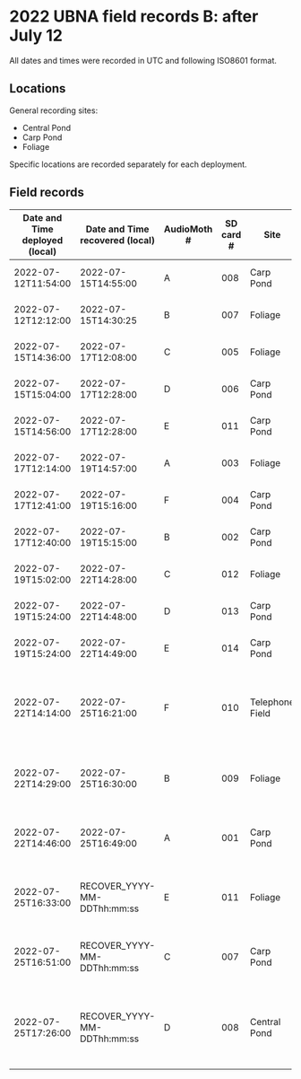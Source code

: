 # 2022 UBNA field records B: after July 12

All dates and times were recorded in UTC and following ISO8601 format.

## Locations

General recording sites:
- Central Pond
- Carp Pond
- Foliage

Specific locations are recorded separately for each deployment.


## Field records

Date and Time deployed (local) | Date and Time recovered (local) | AudioMoth # | SD card # | Site | Latitude | Longitude | Sampling rate (Hz) | Gain | Filter | Amplitude threshold | Battery start (V) | Battery end (V) | Deployer | Scribe | Uploader | Upload folder name | Notes
-----|-----|-----|-----|-----|-----|-----|-----|-----|-----|-----|-----|-----|-----|-----|-----|-----|-----
2022-07-12T11:54:00 | 2022-07-15T14:55:00 | A | 008 | Carp Pond | 47° 39' 15.918'' N | 122° 17' 41.910'' W | 250000 | Medium | None | None | (4.3) | 3.398 | WL | JS | JS | recover-20220715 | Ziploc Bag
2022-07-12T12:12:00 | 2022-07-15T14:30:25 | B | 007 | Foliage | 47° 39' 18.588'' N | 122° 17' 26.862'' W | 250000 | Medium | None | None | (4.3) | 3.391 | AK | JS | JS | recover-20220715 | Ziploc Bag
2022-07-15T14:36:00 | 2022-07-17T12:08:00 | C | 005 | Foliage | 47° 39' 19.038'' N | 122° 17' 26.610'' W | 250000 | Medium | None | None | 4.146 (4.2) | 3.805 (3.9) | AK | JS | JS | recover-20220717 | Ziploc Bag
2022-07-15T15:04:00 | 2022-07-17T12:28:00 | D | 006 | Carp Pond | 47° 39' 15.990'' N | 122° 17' 41.988'' W | 250000 | Medium | None | None | 4.138 (4.2) | 3.792 (3.9) | JS | JS | JS | recover-20220717 | Case
2022-07-15T14:56:00 | 2022-07-17T12:28:00 | E | 011 | Carp Pond | 47° 39' 15.990'' N | 122° 17' 41.988'' W | 250000 | Medium | None | None | 4.142 (4.3) | 3.798 (3.9) | JS | JS | JS | recover-20220717 | Ziploc Bag
2022-07-17T12:14:00 | 2022-07-19T14:57:00 | A | 003 | Foliage | 47° 39' 19.002'' N | 122° 17' 26.310'' W | 250000 | Medium | None | None | 4.199 (4.3) | 3.817 (3.9) | AK | JS | AK | recover-20220719 | Ziploc Bag
2022-07-17T12:41:00 | 2022-07-19T15:16:00 | F | 004 | Carp Pond | 47° 39' 31.320'' N | 122° 17' 46.200'' W | 250000 | Medium | None | None | 4.168 (4.2) | 3.777 (3.8) | JS | JS | AK | recover-20220719 | Case
2022-07-17T12:40:00 | 2022-07-19T15:15:00 | B | 002 | Carp Pond | 47° 39' 31.320'' N | 122° 17' 46.200'' W | 250000 | Medium | None | None | 4.133 (4.3) | 3.722 (3.8) | JS | JS | AK | recover-20220719 | Ziploc Bag
2022-07-19T15:02:00 | 2022-07-22T14:28:00 | C | 012 | Foliage | 47° 39' 18.408'' N | 122° 17' 27.192'' W | 250000 | Medium | None | None | 4.114 (4.2) | 3.293 (<3.6) | AK | JS | WL | recover-20220722 | Ziploc Bag
2022-07-19T15:24:00 | 2022-07-22T14:48:00 | D | 013 | Carp Pond | 47° 39' 15.948'' N | 122° 17' 42.222'' W  | 250000 | Medium | None | None | 4.125 (4.2) | 3.276 (<3.6) | JS | JS | WL | recover-20220722 | Ziploc Bag
2022-07-19T15:24:00 | 2022-07-22T14:49:00 | E | 014 | Carp Pond | 47° 39' 15.948'' N | 122° 17' 42.222'' W  | 250000 | Medium | None | None | 4.147 (4.3) | 3.299 (<3.6) | JS | JS | WL | recover-20220722 | Case
2022-07-22T14:14:00 | 2022-07-25T16:21:00 | F | 010 | Telephone Field | 47° 39' 24.342'' N |  122° 17' 29.442'' W | 250000 | Medium | None | None | 4.267 (4.3) | 3.888 (3.9) | JS | JS | WL | recover-20220725 | Double Battery Pack; Ziploc Bag; New Location
2022-07-22T14:29:00 | 2022-07-25T16:30:00 | B | 009 | Foliage | No Valid Info | No Valid Info | 250000 | Medium | None | None | 4.260 (4.3) | 3.897 (4.0) | AK | JS | WL | recover-20220725 | Double Battery Pack; Ziploc Bag
2022-07-22T14:46:00 | 2022-07-25T16:49:00 | A | 001 | Carp Pond | 47° 39' 15.060'' N | 122° 17' 43.038'' W | 250000 | Medium | None | None | 4.160 (4.3) | 3.875 (4.0) | JS | JS | WL | recover-20220725 | Double Battery Pack; Ziploc Bag
2022-07-25T16:33:00 | RECOVER_YYYY-MM-DDThh:mm:ss | E | 011 | Foliage | 47° 39' 19.362'' N | 122° 17' 26.862'' W | 250000 | Medium | None | None | 4.184 (4.3) | VOLT_END | AK | JS | UPLOAD_PERSON | UPLOAD_FOLDER | Double Battery Pack; Ziploc Bag
2022-07-25T16:51:00 | RECOVER_YYYY-MM-DDThh:mm:ss | C | 007 | Carp Pond | 47° 39' 15.762'' N | 122° 17' 42.240'' W | 250000 | Medium | None | None | 4.128 (4.2) | VOLT_END | AK | JS | UPLOAD_PERSON | UPLOAD_FOLDER |  Double Battery Pack; Ziploc Bag
2022-07-25T17:26:00 | RECOVER_YYYY-MM-DDThh:mm:ss | D | 008 | Central Pond | 47° 39' 17.022'' N | 122° 17' 34.440'' W | 250000 | Medium | None | None | 4.325 (4.3) | VOLT_END | WL | JS | UPLOAD_PERSON | UPLOAD_FOLDER |  Double Battery Pack; Ziploc Bag; New Location
 <!-- 
 =================================================================================
 ====== LINE BELOW TO COPY-PASTE:  FILL IN BEFORE AND AFTER DEPLOYMENT ===========
 =================================================================================
DEPLOY_YYYY-MM-DDThh:mm:ss | RECOVER_YYYY-MM-DDThh:mm:ss | UNIT_NUM | SD_NUM | LOCATION | LAT_XX.XXXXXX | LON_XX.XXXXXX | SAMPLING_RATE | FILTER | GAIN | AMP_THRESHOLD | VOLT_START | VOLT_END | DEPLOY_PERSON | SCRIBE_PERSON | UPLOAD_PERSON | UPLOAD_FOLDER | NOTES
 =================================================================================
 -->
